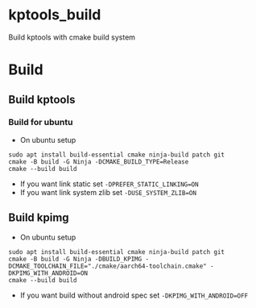 # kptools_build
Build kptools with cmake build system

# Build
## Build kptools
### Build for ubuntu
- On ubuntu setup
```shell
sudo apt install build-essential cmake ninja-build patch git
cmake -B build -G Ninja -DCMAKE_BUILD_TYPE=Release
cmake --build build
```
- If you want link static set `-DPREFER_STATIC_LINKING=ON`
- If you want link system zlib set `-DUSE_SYSTEM_ZLIB=ON`

## Build kpimg
- On ubuntu setup
```shell
sudo apt install build-essential cmake ninja-build patch git
cmake -B build -G Ninja -DBUILD_KPIMG -DCMAKE_TOOLCHAIN_FILE="./cmake/aarch64-toolchain.cmake" -DKPIMG_WITH_ANDROID=ON
cmake --build build
```
- If you want build without android spec set `-DKPIMG_WITH_ANDROID=OFF`
